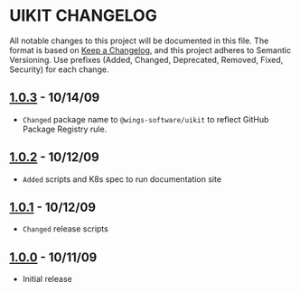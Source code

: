 # UIKIT CHANGELOG

All notable changes to this project will be documented in this file. The format is based on [Keep a Changelog](https://keepachangelog.com/en/1.0.0/), and this project adheres to Semantic Versioning. Use prefixes (Added, Changed, Deprecated, Removed, Fixed, Security) for each change.

## [1.0.3](https://github.com/wings-software/uikit/compare/v1.0.2...v1.0.3) - 10/14/09

- `Changed` package name to `@wings-software/uikit` to reflect GitHub Package Registry rule.

## [1.0.2](https://github.com/wings-software/uikit/compare/v1.0.1...v1.0.2) - 10/12/09

- `Added` scripts and K8s spec to run documentation site

## [1.0.1](https://github.com/wings-software/uikit/compare/v1.0.0...v1.0.1) - 10/12/09

- `Changed` release scripts

## [1.0.0](https://github.com/wings-software/uikit/tree/v1.0.0) - 10/11/09

- Initial release
